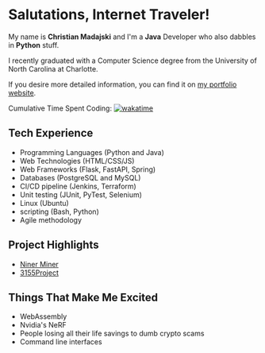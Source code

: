 # Salutations, Internet Traveler!

My name is **Christian Madajski** and I'm a **Java** Developer who also dabbles in **Python** stuff.

I recently graduated with a Computer Science degree from the University of North Carolina at Charlotte.

If you desire more detailed information, you can find it on [my portfolio website](https://cmadajski.herokuapp.com/).

Cumulative Time Spent Coding: [![wakatime](https://wakatime.com/badge/user/510092ca-a9b8-48f5-bf50-9b05005ef525.svg)](https://wakatime.com/@510092ca-a9b8-48f5-bf50-9b05005ef525)

## Tech Experience
- Programming Languages (Python and Java)
- Web Technologies (HTML/CSS/JS)
- Web Frameworks (Flask, FastAPI, Spring)
- Databases (PostgreSQL and MySQL)
- CI/CD pipeline (Jenkins, Terraform)
- Unit testing (JUnit, PyTest, Selenium)
- Linux (Ubuntu)
- scripting (Bash, Python)
- Agile methodology

## Project Highlights
- [Niner Miner](https://github.com/cmadajski/niner_miner)
- [3155Project](https://github.com/cmadajski/3155Project)
 
 ## Things That Make Me Excited
 - WebAssembly
- Nvidia's NeRF
- People losing all their life savings to dumb crypto scams
- Command line interfaces
